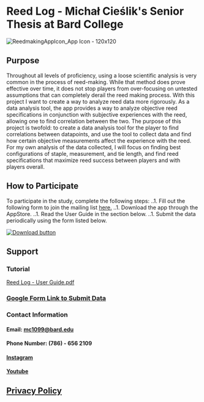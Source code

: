 # Reed Log - Michał Cieślik's Senior Thesis at Bard College
![ReedmakingAppIcon_App Icon - 120x120](https://user-images.githubusercontent.com/60623457/212485450-8d180237-b3ef-4f1c-9d15-a1292e6778f2.png)

## Purpose
Throughout all levels of proficiency, using a loose scientific analysis is very common in the process of reed-making. While that method does prove effective over time, it does not stop players from over-focusing on untested assumptions that can completely derail the reed making process. With this project I want to create a way to analyze reed data more rigorously. As a data analysis tool, the app provides a way to analyze objective reed specifications in conjunction with subjective experiences with the reed, allowing one to find correlation between the two. The purpose of this project is twofold: to create a data analysis tool for the player to find correlations between datapoints, and use the tool to collect data and find how certain objective measurements affect the experience with the reed. For my own analysis of the data collected, I will focus on finding best configurations of staple, measurement, and tie length, and find reed specifications that maximize reed success between players and with players overall.

## How to Participate
To participate in the study, complete the following steps:
..1. Fill out the following form to join the mailing list [here.](https://docs.google.com/forms/d/e/1FAIpQLScHW6bc-bIBA8-C8KgqSxMmJevqTpZQl2NIPGkokU_45Dfdaw/viewform?usp=send_form)
..1. Download the app through the AppStore.
..1. Read the User Guide in the section below.
..1. Submit the data periodically using the form listed below.

[![Download button](https://user-images.githubusercontent.com/60623457/212577269-29ffdeee-6526-4250-944d-e5edfdf8aa4c.png)](https://apps.apple.com/us/app/reed-log/id6444420954)

## Support
### Tutorial
[Reed Log - User Guide.pdf](https://github.com/Michalcieslik1/Reed-Log/files/10419121/Reed.Log.-.User.Guide.pdf)
### [Google Form Link to Submit Data](https://docs.google.com/forms/d/e/1FAIpQLSdbussbA6dY0W6NT920FYsmsgufZmReKY1GGPpE54U8odo19g/viewform?usp=sf_link)
### Contact Information
#### Email: mc1099@bard.edu
#### Phone Number: (786) - 656 2109
#### [Instagram](https://www.instagram.com/michal.cieslik1/)
#### [Youtube](https://www.youtube.com/channel/UC7QrJWfReXCPF3pOBw1czxw)

## [Privacy Policy](https://www.freeprivacypolicy.com/live/43c50dfe-3913-4b3b-af34-7f5b8e542df2)
